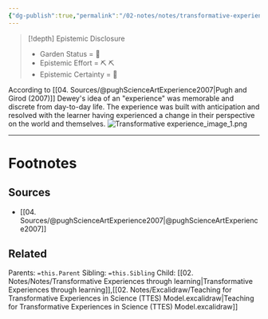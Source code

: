 ```yaml
---
{"dg-publish":true,"permalink":"/02-notes/notes/transformative-experience/","tags":["Note"],"created":"2024-07-04T10:58:28.278-03:00","updated":"2024-07-04T11:04:52.399-03:00"}
---
```


>[!depth] Epistemic Disclosure
>- Garden Status =  🌱
>- Epistemic Effort =  ⛏️ ⛏️
>- Epistemic Certainty =  🥽

According to [[04. Sources/@pughScienceArtExperience2007\|Pugh and Girod (2007)]] Dewey's idea of an "experience" was memorable and discrete from day-to-day life. The experience was built with anticipation and resolved with the learner having experienced a change in their perspective on the world and themselves. 
![Transformative experience_image_1.png](/img/user/05.%20Resources/Attachments/attach%201/Transformative%20experience_image_1.png)



---
# Footnotes

## Sources
- [[04. Sources/@pughScienceArtExperience2007\|@pughScienceArtExperience2007]]
## Related
Parents: `=this.Parent`
Sibling: `=this.Sibling`
Child: [[02. Notes/Notes/Transformative Experiences through learning\|Transformative Experiences through learning]],[[02. Notes/Excalidraw/Teaching for Transformative Experiences in Science (TTES) Model.excalidraw\|Teaching for Transformative Experiences in Science (TTES) Model.excalidraw]]